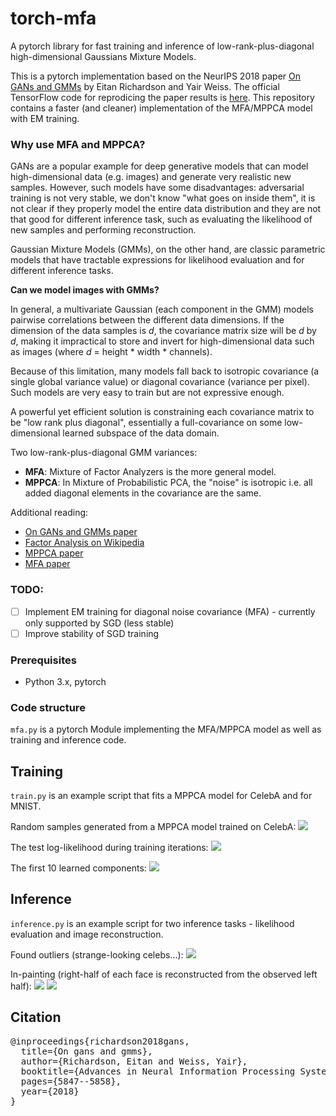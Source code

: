 # torch-mfa
A pytorch library for fast training and inference of low-rank-plus-diagonal high-dimensional Gaussians Mixture Models.

This is a pytorch implementation based on the NeurIPS 2018 paper [On GANs and GMMs](https://arxiv.org/abs/1805.12462) by Eitan Richardson and Yair Weiss. The official TensorFlow code for reprodicing the paper results is [here](https://github.com/eitanrich/gans-n-gmms). This repository contains a faster (and cleaner) implementation of the MFA/MPPCA model with EM training.

### Why use MFA and MPPCA?
GANs are a popular example for deep generative models that can model high-dimensional data (e.g. images) and generate very realistic new samples. However, such models have some disadvantages: adversarial training is not very stable, we don't know "what goes on inside them", it is not clear if they properly model the entire data distribution and they are not that good for different inference task, such as evaluating the likelihood of new samples and performing reconstruction.

Gaussian Mixture Models (GMMs), on the other hand, are classic parametric models that have tractable expressions for likelihood evaluation and for different inference tasks.

**Can we model images with GMMs?**

In general, a multivariate Gaussian (each component in the GMM) models pairwise correlations between the different data dimensions. If the dimension of the data samples is *d*, the covariance matrix size will be *d* by *d*, making it impractical to store and invert for high-dimensional data such as images (where *d* = height * width * channels).

Because of this limitation, many models fall back to isotropic covariance (a single global variance value) or diagonal covariance (variance per pixel). Such models are very easy to train but are not expressive enough.

A powerful yet efficient solution is constraining each covariance matrix to be "low rank plus diagonal", essentially a full-covariance on some low-dimensional learned subspace of the data domain.

Two low-rank-plus-diagonal GMM variances:
- **MFA**: Mixture of Factor Analyzers is the more general model.
- **MPPCA**: In Mixture of Probabilistic PCA, the "noise" is isotropic i.e. all added diagonal elements in the covariance are the same.

Additional reading:
- [On GANs and GMMs paper](https://arxiv.org/abs/1805.12462)
- [Factor Analysis on Wikipedia](https://en.wikipedia.org/wiki/Factor_analysis)
- [MPPCA paper](http://www.miketipping.com/papers/met-mppca.pdf)
- [MFA paper](https://www.csie.ntu.edu.tw/~mhyang/course/u0030/papers/Mixture%20of%20Factor%20Analyzers.pdf)

### TODO:
- [ ] Implement EM training for diagonal noise covariance (MFA) - currently only supported by SGD (less stable)
- [ ] Improve stability of SGD training

### Prerequisites

- Python 3.x, pytorch

### Code structure

`mfa.py` is a pytorch Module implementing the MFA/MPPCA model as well as training and inference code.

## Training

`train.py` is an example script that fits a MPPCA model for CelebA and for MNIST.

Random samples generated from a MPPCA model trained on CelebA:
<img src="figures/celeba/samples_c_300_l_10.jpg"/>

The test log-likelihood during training iterations:
<img src="figures/celeba/training_graph_c_300_l_10.jpg"/>

The first 10 learned components:
<img src="figures/celeba/model_c_300_l_10.jpg"/>

## Inference

`inference.py` is an example script for two inference tasks - likelihood evaluation and image reconstruction.

Found outliers (strange-looking celebs...):
<img src="figures/celeba/outliers.jpg"/>

In-painting (right-half of each face is reconstructed from the observed left half):
<img src="figures/celeba/original_samples.jpg"/>
<img src="figures/celeba/reconstructed_samples.jpg"/>

## Citation
<pre>@inproceedings{richardson2018gans,
  title={On gans and gmms},
  author={Richardson, Eitan and Weiss, Yair},
  booktitle={Advances in Neural Information Processing Systems},
  pages={5847--5858},
  year={2018}
}</pre>
